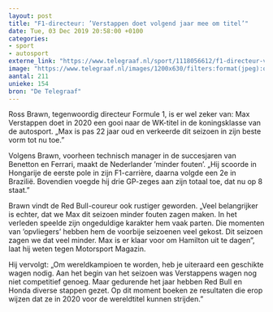```yaml
---
layout: post
title: "F1-directeur: ’Verstappen doet volgend jaar mee om titel’"
date: Tue, 03 Dec 2019 20:58:00 +0100
categories: 
- sport 
- autosport 
externe_link: "https://www.telegraaf.nl/sport/1118056612/f1-directeur-verstappen-doet-volgend-jaar-mee-om-titel"
image: "https://www.telegraaf.nl/images/1200x630/filters:format(jpeg):quality(80)/cdn-kiosk-api.telegraaf.nl/bb2a9e76-161c-11ea-8ea6-02d1dbdc35d1.jpg"
aantal: 211
unieke: 154
bron: "De Telegraaf"
---
```


<p class="intro">Ross Brawn, tegenwoordig directeur Formule 1, is er wel zeker van: Max Verstappen doet in 2020 een gooi naar de WK-titel in de koningsklasse van de autosport. „Max is pas 22 jaar oud en verkeerde dit seizoen in zijn beste vorm tot nu toe.”</p> <p>Volgens Brawn, voorheen technisch manager in de succesjaren van Benetton en Ferrari, maakt de Nederlander ’minder fouten’. „Hij scoorde in Hongarije de eerste pole in zijn F1-carrière, daarna volgde een 2e in Brazilië. Bovendien voegde hij drie GP-zeges aan zijn totaal toe, dat nu op 8 staat.”</p><p>Brawn vindt de Red Bull-coureur ook rustiger geworden. „Veel belangrijker is echter, dat we Max dit seizoen minder fouten zagen maken. In het verleden speelde zijn ongeduldige karakter hem vaak parten. Die momenten van ’opvliegers’ hebben hem de voorbije seizoenen veel gekost. Dit seizoen zagen we dat veel minder. Max is er klaar voor om Hamilton uit te dagen”, laat hij weten tegen Motorsport Magazin.</p><p>Hij vervolgt: „Om wereldkampioen te worden, heb je uiteraard een geschikte wagen nodig. Aan het begin van het seizoen was Verstappens wagen nog niet competitief genoeg. Maar gedurende het jaar hebben Red Bull en Honda diverse stappen gezet. Op dit moment boeken ze resultaten die erop wijzen dat ze in 2020 voor de wereldtitel kunnen strijden.”</p>

